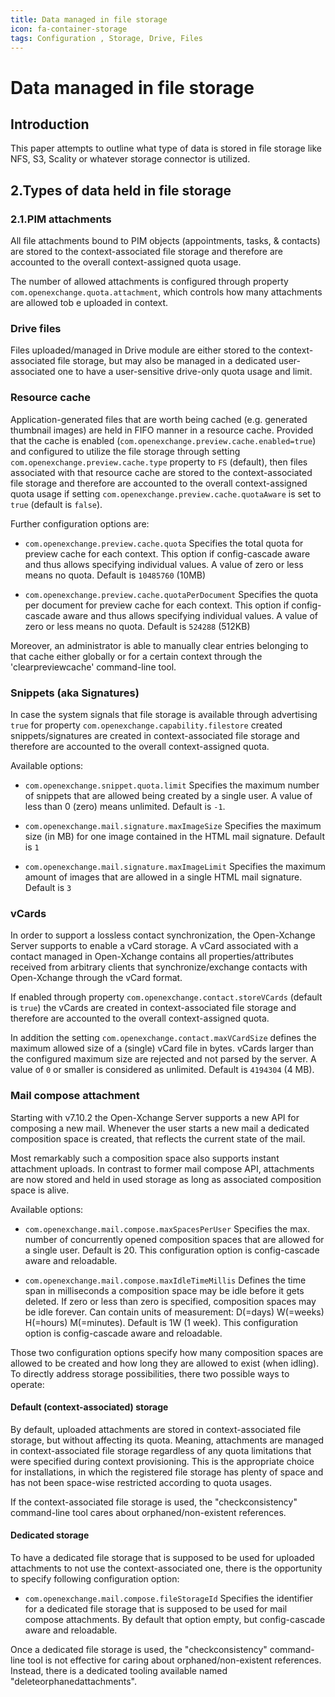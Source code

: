```yaml
---
title: Data managed in file storage
icon: fa-container-storage
tags: Configuration , Storage, Drive, Files
---
```


# Data managed in file storage

## Introduction

This paper attempts to outline what type of data is stored in file storage like NFS, S3, Scality or whatever storage connector is utilized.

## 2.Types of data held in file storage

### 2.1.PIM attachments

All file attachments bound to PIM objects (appointments, tasks, &amp; contacts) are stored to the context-associated file storage and therefore are accounted to the overall context-assigned quota usage.

The number of allowed attachments is configured through property `com.openexchange.quota.attachment`, which controls how many attachments are allowed tob e uploaded in context.

### Drive files

Files uploaded/managed in Drive module are either stored to the context-associated file storage, but may also be managed in a dedicated user-associated one to have a user-sensitive drive-only quota usage and limit.

### Resource cache

Application-generated files that are worth being cached (e.g. generated thumbnail images) are held in FIFO manner in a resource cache. Provided that the cache is enabled (`com.openexchange.preview.cache.enabled=true`) and configured to utilize the file storage through setting `com.openexchange.preview.cache.type` property to `FS` (default), then files associated with that resource cache are stored to the context-associated file storage and therefore are accounted to the overall context-assigned quota usage if setting `com.openexchange.preview.cache.quotaAware` is set to `true` (default is `false`).

Further configuration options are:

- `com.openexchange.preview.cache.quota`
Specifies the total quota for preview cache for each context. This option if config-cascade aware and thus allows specifying individual values. A value of zero or less means no quota. Default is `10485760` (10MB)

- `com.openexchange.preview.cache.quotaPerDocument`
Specifies the quota per document for preview cache for each context. This option if config-cascade aware and thus allows specifying individual values. A value of zero or less means no quota. Default is `524288` (512KB)


Moreover, an administrator is able to manually clear entries belonging to that cache either globally or for a certain context through the &#39;clearpreviewcache&#39; command-line tool.

### Snippets (aka Signatures)

In case the system signals that file storage is available through advertising `true` for property `com.openexchange.capability.filestore` created snippets/signatures are created in context-associated file storage and therefore are accounted to the overall context-assigned quota.

Available options:

- `com.openexchange.snippet.quota.limit`
Specifies the maximum number of snippets that are allowed being created by a single user. A value of less than 0 (zero) means unlimited. Default is `-1`.

- `com.openexchange.mail.signature.maxImageSize`
Specifies the maximum size (in MB) for one image contained in the HTML mail signature. Default is `1`

- `com.openexchange.mail.signature.maxImageLimit`
Specifies the maximum amount of images that are allowed in a single HTML mail signature. Default is `3`

### vCards

In order to support a lossless contact synchronization, the Open-Xchange Server supports to enable a vCard storage. A vCard associated with a contact managed in Open-Xchange contains all properties/attributes received from arbitrary clients that synchronize/exchange contacts with Open-Xchange through the vCard format.

If enabled through property `com.openexchange.contact.storeVCards` (default is `true`) the vCards are created in context-associated file storage and therefore are accounted to the overall context-assigned quota.

In addition the setting `com.openexchange.contact.maxVCardSize` defines the maximum allowed size of a (single) vCard file in bytes. vCards larger than the configured maximum size are rejected and not parsed by the server. A value of `0` or smaller is considered as unlimited. Default is `4194304` (4 MB).

### Mail compose attachment

Starting with v7.10.2 the Open-Xchange Server supports a new API for composing a new mail. Whenever the user starts a new mail a dedicated composition space is created, that reflects the current state of the mail.

Most remarkably such a composition space also supports instant attachment uploads. In contrast to former mail compose API, attachments are now stored and held in used storage as long as associated composition space is alive.

Available options:

- `com.openexchange.mail.compose.maxSpacesPerUser`
Specifies the max. number of concurrently opened composition spaces that are allowed for a single user. Default is 20. This configuration option is config-cascade aware and reloadable.

- `com.openexchange.mail.compose.maxIdleTimeMillis`
Defines the time span in milliseconds a composition space may be idle before it gets deleted. If zero or less than zero is specified, composition spaces may be idle forever. Can contain units of measurement: D(=days) W(=weeks) H(=hours) M(=minutes). Default is 1W (1 week). This configuration option is config-cascade aware and reloadable.

Those two configuration options specify how many composition spaces are allowed to be created and how long they are allowed to exist (when idling). To directly address storage possibilities, there two possible ways to operate:

#### Default (context-associated) storage

By default, uploaded attachments are stored in context-associated file storage, but without affecting its quota. Meaning, attachments are managed in context-associated file storage regardless of any quota limitations that were specified during context provisioning. This is the appropriate choice for installations, in which the registered file storage has plenty of space and has not been space-wise restricted according to quota usages.

If the context-associated file storage is used, the &quot;checkconsistency&quot; command-line tool cares about orphaned/non-existent references.

#### Dedicated storage

To have a dedicated file storage that is supposed to be used for uploaded attachments to not use the context-associated one, there is the opportunity to specify following configuration option:

- `com.openexchange.mail.compose.fileStorageId`
Specifies the identifier for a dedicated file storage that is supposed to be used for mail compose attachments. By default that option empty, but config-cascade aware and reloadable.

Once a dedicated file storage is used, the &quot;checkconsistency&quot; command-line tool is not effective for caring about orphaned/non-existent references. Instead, there is a dedicated tooling available named &quot;deleteorphanedattachments&quot;.